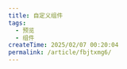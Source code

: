 ```yaml
---
title: 自定义组件
tags:
  - 预览
  - 组件
createTime: 2025/02/07 00:20:04
permalink: /article/fbjtxmg6/
---
```


<CustomComponent />
